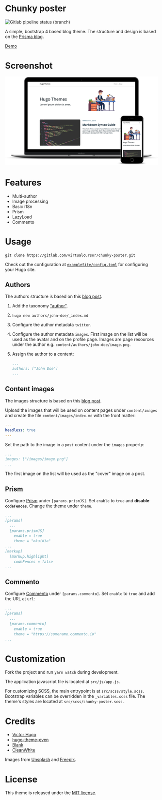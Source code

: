 # Chunky poster

![Gitlab pipeline status (branch)](https://img.shields.io/gitlab/pipeline/virtualcursor/hugo-theme-chunky-poster/master)

A simple, bootstrap 4 based blog theme. The structure and design is based on the [Prisma blog](https://www.prisma.io/blog/).

[Demo](https://hugo-theme-chunky-poster.netlify.com)

# Screenshot

![Chunky poster](images/screenshot-responsive.png "Chunky poster")

# Features

* Multi-author
* Image processing
* Basic i18n
* Prism
* LazyLoad
* Commento

# Usage

```shell
git clone https://gitlab.com/virtualcursor/chunky-poster.git
```

Check out the configuration at [`exampleSite/config.toml`](exampleSite/config.toml) for configuring your Hugo site.

## Authors

The authors structure is based on this [blog post](https://www.netlify.com/blog/2018/07/24/hugo-tips-how-to-create-author-pages/).

1. Add the taxonomy ["author"](exampleSite/config.toml#L28).
2. `hugo new authors/john-doe/_index.md`
3. Configure the author metadata `twitter`.
4. Configure the author metadata `images`. First image on the list will be used as the avatar and on the profile page. Images are page resources under the author e.g. `content/authors/john-doe/image.png`.
5. Assign the author to a content:

    ```yaml
    ...
    authors: ["John Doe"]
    ...
    ```

## Content images

The images structure is based on this [blog post](https://forestry.io/blog/how-to-use-hugo-s-image-processing-with-forestry/).

Upload the images that will be used on content pages under `content/images` and create the file `content/images/index.md` with the front matter:

```yaml
---
headless: true
---
```

Set the path to the image in a `post` content under the `images` property:

```yaml
...
images: ["/images/image.png"]
...
```

The first image on the list will be used as the "cover" image on a post.

## Prism

Configure [Prism](https://prismjs.com/) under `[params.prismJS]`. Set `enable` to `true` and **disable `codeFences`**. Change the theme under `theme`.

```yaml
...
[params]
  ...
  [params.prismJS]
    enable = true
    theme = "okaidia"
...
[markup]
  [markup.highlight]
    codeFences = false
...
```

## Commento

Configure [Commento](https://commento.io/) under `[params.commento]`. Set `enable` to `true` and add the URL at `url`:

```yaml
...
[params]
  ...
  [params.commento]
    enable = true
    theme = "https://somename.commento.io"
...
```

# Customization

Fork the project and run `yarn watch` during development.

The application javascript file is located at `src/js/app.js`.

For customizing SCSS, the main entrypoint is at `src/scss/style.scss`. Bootstrap variables can be overridden in the `_variables.scss` file. The theme's styles are located at `src/scss/chunky-poster.scss`.

# Credits

* [Victor Hugo](https://github.com/netlify-templates/victor-hugo)
* [hugo-theme-even](https://github.com/olOwOlo/hugo-theme-even)
* [Blank](https://github.com/vimux/blank/)
* [CleanWhite](https://github.com/zhaohuabing/hugo-theme-cleanwhite)

Images from [Unsplash](https://unsplash.com/) and [Freepik](https://www.freepik.com/).

# License

This theme is released under the [MIT license](LICENSE).
